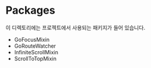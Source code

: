 # Packages

이 디렉토리에는 프로젝트에서 사용되는 패키지가 들어 있습니다. 

- GoFocusMixin 
- GoRouteWatcher
- InfiniteScrollMixin
- ScrollToTopMixin